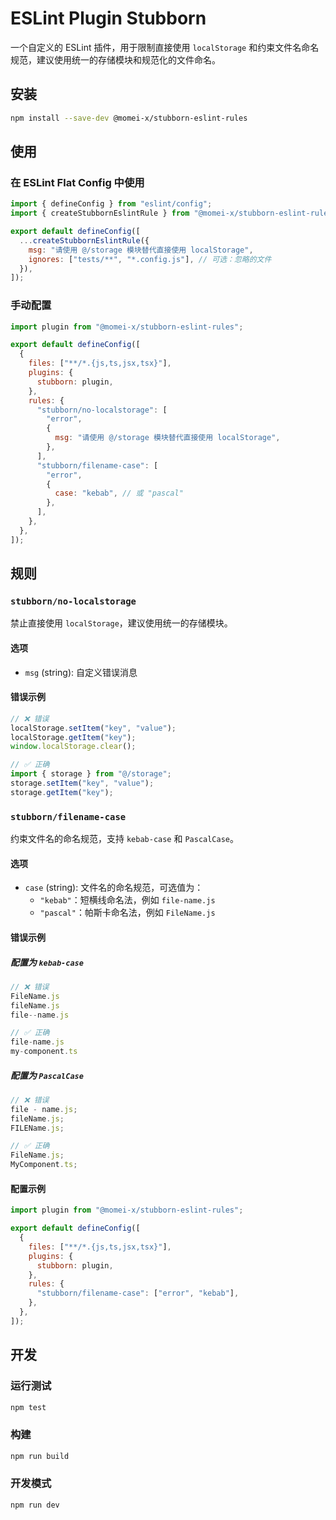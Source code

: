 # ESLint Plugin Stubborn

一个自定义的 ESLint 插件，用于限制直接使用 `localStorage` 和约束文件名命名规范，建议使用统一的存储模块和规范化的文件命名。

## 安装

```bash
npm install --save-dev @momei-x/stubborn-eslint-rules
```

## 使用

### 在 ESLint Flat Config 中使用

```javascript
import { defineConfig } from "eslint/config";
import { createStubbornEslintRule } from "@momei-x/stubborn-eslint-rules";

export default defineConfig([
  ...createStubbornEslintRule({
    msg: "请使用 @/storage 模块替代直接使用 localStorage",
    ignores: ["tests/**", "*.config.js"], // 可选：忽略的文件
  }),
]);
```

### 手动配置

```javascript
import plugin from "@momei-x/stubborn-eslint-rules";

export default defineConfig([
  {
    files: ["**/*.{js,ts,jsx,tsx}"],
    plugins: {
      stubborn: plugin,
    },
    rules: {
      "stubborn/no-localstorage": [
        "error",
        {
          msg: "请使用 @/storage 模块替代直接使用 localStorage",
        },
      ],
      "stubborn/filename-case": [
        "error",
        {
          case: "kebab", // 或 "pascal"
        },
      ],
    },
  },
]);
```

## 规则

### `stubborn/no-localstorage`

禁止直接使用 `localStorage`，建议使用统一的存储模块。

#### 选项

- `msg` (string): 自定义错误消息

#### 错误示例

```javascript
// ❌ 错误
localStorage.setItem("key", "value");
localStorage.getItem("key");
window.localStorage.clear();

// ✅ 正确
import { storage } from "@/storage";
storage.setItem("key", "value");
storage.getItem("key");
```

### `stubborn/filename-case`

约束文件名的命名规范，支持 `kebab-case` 和 `PascalCase`。

#### 选项

- `case` (string): 文件名的命名规范，可选值为：
  - `"kebab"`：短横线命名法，例如 `file-name.js`
  - `"pascal"`：帕斯卡命名法，例如 `FileName.js`

#### 错误示例

##### 配置为 `kebab-case`

```javascript
// ❌ 错误
FileName.js
fileName.js
file--name.js

// ✅ 正确
file-name.js
my-component.ts
```

##### 配置为 `PascalCase`

```javascript
// ❌ 错误
file - name.js;
fileName.js;
FILEName.js;

// ✅ 正确
FileName.js;
MyComponent.ts;
```

#### 配置示例

```javascript
import plugin from "@momei-x/stubborn-eslint-rules";

export default defineConfig([
  {
    files: ["**/*.{js,ts,jsx,tsx}"],
    plugins: {
      stubborn: plugin,
    },
    rules: {
      "stubborn/filename-case": ["error", "kebab"],
    },
  },
]);
```

## 开发

### 运行测试

```bash
npm test
```

### 构建

```bash
npm run build
```

### 开发模式

```bash
npm run dev
```
